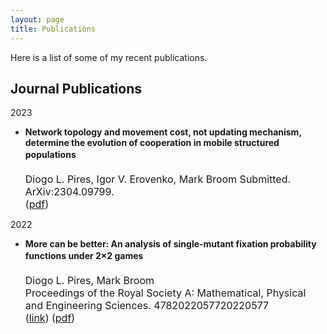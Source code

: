 ```yaml
---
layout: page
title: Publications
---
```



Here is a list of some of my recent publications.

## Journal Publications

2023
* **Network topology and movement cost, not updating mechanism, determine the evolution of cooperation in mobile structured populations**
  <font size="3">  
  <br>
  Diogo L. Pires, Igor V. Erovenko, Mark Broom
  Submitted. ArXiv:2304.09799.<br>
  (<a href="https://arxiv.org/pdf/2304.09799.pdf" target="_blank">pdf</a>)
  </font> 

2022
* **More can be better: An analysis of single-mutant fixation probability functions under 2×2 games**
  <font size="3">  
  <br>
  Diogo L. Pires, Mark Broom<br>
  Proceedings of the Royal Society A: Mathematical, Physical and Engineering Sciences. 4782022057720220577<br>
  (<a href="https://royalsocietypublishing.org/doi/full/10.1098/rspa.2022.0577" target="_blank">link</a>) (<a href="https://royalsocietypublishing.org/eprint/VWSNTSCYIIAXFAFT2HJ3/full" target="_blank">pdf</a>) 
  </font> 

